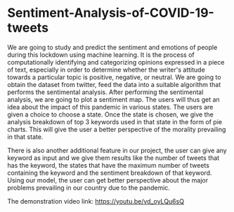 # Sentiment-Analysis-of-COVID-19-tweets
We are going to study and predict the sentiment and emotions of people during this lockdown using machine learning. It is the process of computationally identifying and categorizing opinions expressed in a piece of text, especially in order to determine whether the writer's attitude towards a particular topic is positive, negative, or neutral. We are going to obtain the dataset from twitter, feed the data into a suitable algorithm that performs the sentimental analysis. After performing the sentimental analysis, we are going to plot a sentiment map. The users will thus get an idea about the impact of this pandemic in various states. The users are given a choice to choose a state. Once the state is chosen, we give the analysis breakdown of top 3 keywords used in that state in the form of pie charts. This will give the user a better perspective of the morality prevailing in that state.
 
There is also another additional feature in our project, the user can give any keyword as input and we give them results like the number of tweets that has the keyword, the states that have the maximum number of tweets containing the keyword and the sentiment breakdown of that keyword. Using our model, the user can get better perspective about the major problems prevailing in our country due to the pandemic.

The demonstration video link: https://youtu.be/vd_oyLQu6sQ
